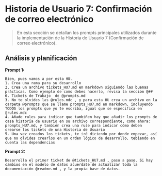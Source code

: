 # Historia de Usuario 7: Confirmación de correo electrónico

> En esta sección se detallan los prompts principales utilizados durante la implementación de la Historia de Usuario 7 (Confirmación de correo electrónico).

## Análisis y planificación

**Prompt 1:**
```
Bien, pues vamos a por esta HU.
1. Crea una rama para su desarrollo
2. Crea un archivo tickets_HU7.md en markdown siguiendo las buenas prácticas. Como ejemplo de como debes hacerlo, revisa la sección @## 6. Tickets de Trabajo  de @prompts.md 
3. No te olvides las @rules.mdc , y para esta HU crea un archivo en la carpeta @prompts que se llame prompts_HU7.md en markdown, incluyendo TODOS los prompts que yo te escriba, igual que se especifica en @rules.mdc 
4. Añade rules para indicar que tambiñen hay que añadir los prompts de casa historia de usuario en su archivo correspondiente, como ahora: prompts_HU7.md, y también crea una rule para indicar cómo deben crearse los tickets de una Historia de Usuario
5. Una vez creados los tickets, te iré diciendo por donde empezar, así que no olvides crearlos en un orden lógico de desarrollo, tebiendo en cuenta las dependencias
``` 


**Prompt 2:**
```
Desarrolla el primer ticket de @tickets_HU7.md , paso a paso. Si hay cambios en el modelo de datos acuerdate de actualizar toda la documentación @readme.md , y la propia base de datos. 
``` 